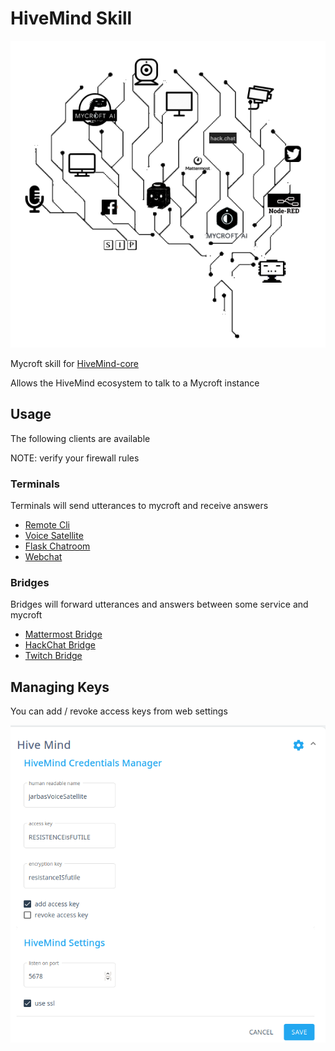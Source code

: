 # HiveMind Skill

![](./logo.png)

Mycroft skill for [HiveMind-core](https://github.com/OpenJarbas/HiveMind-core)

Allows the HiveMind ecosystem to talk to a Mycroft instance

## Usage

The following clients are available

NOTE: verify your firewall rules

### Terminals

Terminals will send utterances to mycroft and receive answers

- [Remote Cli](https://github.com/OpenJarbas/HiveMind-cli)
- [Voice Satellite](https://github.com/OpenJarbas/HiveMind-voice-sat)
- [Flask Chatroom](https://github.com/OpenJarbas/HiveMind-flask-chatroom)
- [Webchat](https://github.com/OpenJarbas/HiveMind---Webchat-Terminal)

### Bridges

Bridges will forward utterances and answers between some service and mycroft

- [Mattermost Bridge](https://github.com/OpenJarbas/HiveMind_mattermost_bridge)
- [HackChat Bridge](https://github.com/OpenJarbas/HiveMind-HackChatBridge)
- [Twitch Bridge](https://github.com/OpenJarbas/HiveMind-twitch-bridge)


## Managing Keys

You can add / revoke access keys from web settings


![](./websettings.png)
